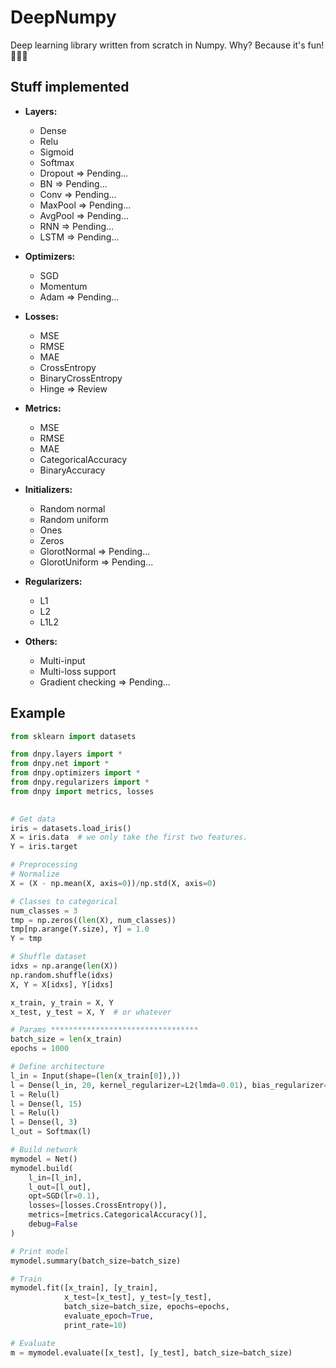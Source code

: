 # DeepNumpy

Deep learning library written from scratch in Numpy. Why? Because it's fun! 🤷🏻‍♂️


## Stuff implemented

- **Layers:**
    - Dense
    - Relu
    - Sigmoid
    - Softmax
    - Dropout => Pending...
    - BN => Pending...
    - Conv => Pending...
    - MaxPool => Pending...
    - AvgPool => Pending...
    - RNN => Pending...
    - LSTM => Pending...
   
- **Optimizers:**
    - SGD
    - Momentum
    - Adam => Pending...

- **Losses:**
    - MSE
    - RMSE
    - MAE
    - CrossEntropy
    - BinaryCrossEntropy
    - Hinge => Review

- **Metrics:**
    - MSE
    - RMSE
    - MAE
    - CategoricalAccuracy
    - BinaryAccuracy
    
- **Initializers:**
    - Random normal
    - Random uniform
    - Ones
    - Zeros
    - GlorotNormal => Pending...
    - GlorotUniform => Pending...
    
- **Regularizers:**
    - L1
    - L2
    - L1L2  
    
- **Others:**
    - Multi-input
    - Multi-loss support
    - Gradient checking => Pending...
    
    
## Example

```python
from sklearn import datasets

from dnpy.layers import *
from dnpy.net import *
from dnpy.optimizers import *
from dnpy.regularizers import *
from dnpy import metrics, losses
    

# Get data
iris = datasets.load_iris()
X = iris.data  # we only take the first two features.
Y = iris.target

# Preprocessing
# Normalize
X = (X - np.mean(X, axis=0))/np.std(X, axis=0)

# Classes to categorical
num_classes = 3
tmp = np.zeros((len(X), num_classes))
tmp[np.arange(Y.size), Y] = 1.0
Y = tmp

# Shuffle dataset
idxs = np.arange(len(X))
np.random.shuffle(idxs)
X, Y = X[idxs], Y[idxs]

x_train, y_train = X, Y
x_test, y_test = X, Y  # or whatever

# Params *********************************
batch_size = len(x_train)
epochs = 1000

# Define architecture
l_in = Input(shape=(len(x_train[0]),))
l = Dense(l_in, 20, kernel_regularizer=L2(lmda=0.01), bias_regularizer=L1(lmda=0.01))
l = Relu(l)
l = Dense(l, 15)
l = Relu(l)
l = Dense(l, 3)
l_out = Softmax(l)

# Build network
mymodel = Net()
mymodel.build(
    l_in=[l_in],
    l_out=[l_out],
    opt=SGD(lr=0.1),
    losses=[losses.CrossEntropy()],
    metrics=[metrics.CategoricalAccuracy()],
    debug=False
)

# Print model
mymodel.summary(batch_size=batch_size)

# Train
mymodel.fit([x_train], [y_train],
            x_test=[x_test], y_test=[y_test],
            batch_size=batch_size, epochs=epochs,
            evaluate_epoch=True,
            print_rate=10)

# Evaluate
m = mymodel.evaluate([x_test], [y_test], batch_size=batch_size)
```